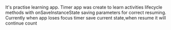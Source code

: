 It's practise learning app.
Timer app was create to learn activities lifecycle methods with onSaveInstanceState saving parameters for correct resuming.
Currently when app loses focus timer save current state,when resume it will continue count
